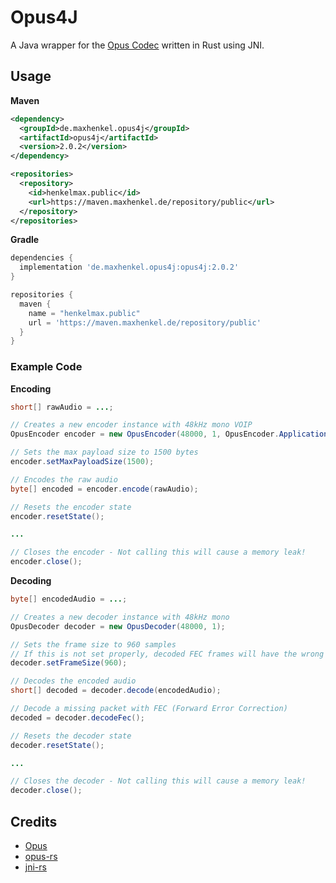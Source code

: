 # Opus4J

A Java wrapper for the [Opus Codec](https://opus-codec.org/) written in Rust using JNI.

## Usage

**Maven**

``` xml
<dependency>
  <groupId>de.maxhenkel.opus4j</groupId>
  <artifactId>opus4j</artifactId>
  <version>2.0.2</version>
</dependency>

<repositories>
  <repository>
    <id>henkelmax.public</id>
    <url>https://maven.maxhenkel.de/repository/public</url>
  </repository>
</repositories>
```

**Gradle**

``` groovy
dependencies {
  implementation 'de.maxhenkel.opus4j:opus4j:2.0.2'
}

repositories {
  maven {
    name = "henkelmax.public"
    url = 'https://maven.maxhenkel.de/repository/public'
  }
}
```

### Example Code

**Encoding**

``` java
short[] rawAudio = ...;

// Creates a new encoder instance with 48kHz mono VOIP
OpusEncoder encoder = new OpusEncoder(48000, 1, OpusEncoder.Application.VOIP);

// Sets the max payload size to 1500 bytes
encoder.setMaxPayloadSize(1500);

// Encodes the raw audio
byte[] encoded = encoder.encode(rawAudio);

// Resets the encoder state
encoder.resetState();

...

// Closes the encoder - Not calling this will cause a memory leak!
encoder.close(); 
```

**Decoding**

``` java
byte[] encodedAudio = ...;

// Creates a new decoder instance with 48kHz mono
OpusDecoder decoder = new OpusDecoder(48000, 1);

// Sets the frame size to 960 samples
// If this is not set properly, decoded FEC frames will have the wrong size
decoder.setFrameSize(960);

// Decodes the encoded audio
short[] decoded = decoder.decode(encodedAudio);

// Decode a missing packet with FEC (Forward Error Correction)
decoded = decoder.decodeFec();

// Resets the decoder state
decoder.resetState();

...

// Closes the decoder - Not calling this will cause a memory leak!
decoder.close();
```

## Credits

- [Opus](https://opus-codec.org/)
- [opus-rs](https://github.com/SpaceManiac/opus-rs)
- [jni-rs](https://github.com/jni-rs/jni-rs)